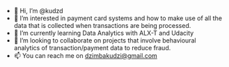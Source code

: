 - 👋 Hi, I’m @kudzd
- 👀 I’m interested in payment card systems and how to make use of all the data that is collected when transactions are being processed.
- 🌱 I’m currently learning Data Analytics with ALX-T and Udacity
- 💞️ I’m looking to collaborate on projects that involve behavioural analytics of transaction/payment data to reduce fraud.
- 📫 You can reach me on dzimbakudzi@gmail.com

<!---
kudzd/kudzd is a ✨ special ✨ repository because its `README.md` (this file) appears on your GitHub profile.
You can click the Preview link to take a look at your changes.
--->
